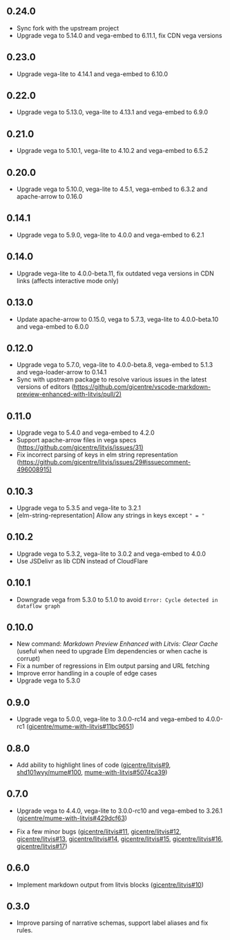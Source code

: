 ## 0.24.0

- Sync fork with the upstream project
- Upgrade vega to 5.14.0 and vega-embed to 6.11.1, fix CDN vega versions

## 0.23.0

- Upgrade vega-lite to 4.14.1 and vega-embed to 6.10.0

## 0.22.0

- Upgrade vega to 5.13.0, vega-lite to 4.13.1 and vega-embed to 6.9.0

## 0.21.0

- Upgrade vega to 5.10.1, vega-lite to 4.10.2 and vega-embed to 6.5.2

## 0.20.0

- Upgrade vega to 5.10.0, vega-lite to 4.5.1, vega-embed to 6.3.2 and apache-arrow to 0.16.0

## 0.14.1

- Upgrade vega to 5.9.0, vega-lite to 4.0.0 and vega-embed to 6.2.1

## 0.14.0

- Upgrade vega-lite to 4.0.0-beta.11, fix outdated vega versions in CDN links (affects interactive mode only)

## 0.13.0

- Update apache-arrow to 0.15.0, vega to 5.7.3, vega-lite to 4.0.0-beta.10 and vega-embed to 6.0.0

## 0.12.0

- Upgrade vega to 5.7.0, vega-lite to 4.0.0-beta.8, vega-embed to 5.1.3 and vega-loader-arrow to 0.14.1
- Sync with upstream package to resolve various issues in the latest versions of editors (<https://github.com/gicentre/vscode-markdown-preview-enhanced-with-litvis/pull/2)>

## 0.11.0

- Upgrade vega to 5.4.0 and vega-embed to 4.2.0
- Support apache-arrow files in vega specs (<https://github.com/gicentre/litvis/issues/31)>
- Fix incorrect parsing of keys in elm string representation (<https://github.com/gicentre/litvis/issues/29#issuecomment-496008915)>

## 0.10.3

- Upgrade vega to 5.3.5 and vega-lite to 3.2.1
- \[elm-string-representation] Allow any strings in keys except `" = "`

## 0.10.2

- Upgrade vega to 5.3.2, vega-lite to 3.0.2 and vega-embed to 4.0.0
- Use JSDelivr as lib CDN instead of CloudFlare

## 0.10.1

- Downgrade vega from 5.3.0 to 5.1.0 to avoid `Error: Cycle detected in dataflow graph`

## 0.10.0

- New command: _Markdown Preview Enhanced with Litvis: Clear Cache_ (useful when need to upgrade Elm dependencies or when cache is corrupt)
- Fix a number of regressions in Elm output parsing and URL fetching
- Improve error handling in a couple of edge cases
- Upgrade vega to 5.3.0

## 0.9.0

- Upgrade vega to 5.0.0, vega-lite to 3.0.0-rc14 and vega-embed to 4.0.0-rc1 ([gicentre/mume-with-litvis#11bc9651](https://github.com/gicentre/mume-with-litvis/commit/11bc96514feedadd7e125398f3fee3fc5ff3a630))

## 0.8.0

- Add ability to highlight lines of code ([gicentre/litvis#9](https://github.com/gicentre/litvis/issues/9), [shd101wyy/mume#100](https://github.com/shd101wyy/mume/pull/100), [mume-with-litvis#5074ca39](https://github.com/gicentre/mume-with-litvis/commit/5074ca39a24ff86ef8ddc63c35f33b212e2da984))

## 0.7.0

- Upgrade vega to 4.4.0, vega-lite to 3.0.0-rc10 and vega-embed to 3.26.1 ([gicentre/mume-with-litvis#429dcf63](https://github.com/gicentre/mume-with-litvis/commit/429dcf6370191cfc8b421923a6283d4f7bdc7625))

- Fix a few minor bugs ([gicentre/litvis#11](https://github.com/gicentre/litvis/issue/11),
  [gicentre/litvis#12](https://github.com/gicentre/litvis/issue/12),
  [gicentre/litvis#13](https://github.com/gicentre/litvis/issue/13),
  [gicentre/litvis#14](https://github.com/gicentre/litvis/issue/14),
  [gicentre/litvis#15](https://github.com/gicentre/litvis/issue/15),
  [gicentre/litvis#16](https://github.com/gicentre/litvis/issue/16),
  [gicentre/litvis#17](https://github.com/gicentre/litvis/issue/17))

## 0.6.0

- Implement markdown output from litvis blocks ([gicentre/litvis#10](https://github.com/gicentre/litvis/pull/10))

## 0.3.0

- Improve parsing of narrative schemas, support label aliases and fix rules.
